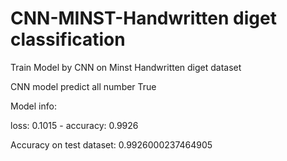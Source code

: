 # CNN-MINST-Handwritten diget classification
Train Model by CNN on Minst Handwritten diget dataset 

CNN model predict all number True

Model info: 

loss: 0.1015 - accuracy: 0.9926

Accuracy on test dataset: 0.9926000237464905
